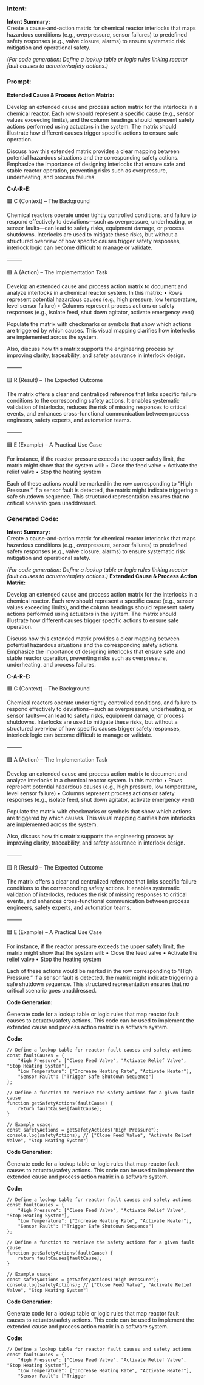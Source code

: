 ### Intent:
**Intent Summary:**  
Create a cause-and-action matrix for chemical reactor interlocks that maps hazardous conditions (e.g., overpressure, sensor failures) to predefined safety responses (e.g., valve closure, alarms) to ensure systematic risk mitigation and operational safety.  

*(For code generation: Define a lookup table or logic rules linking reactor fault causes to actuator/safety actions.)*

### Prompt:
**Extended Cause & Process Action Matrix:**

Develop an extended cause and process action matrix for the interlocks in a chemical reactor. Each row should represent a specific cause (e.g., sensor values exceeding limits), and the column headings should represent safety actions performed using actuators in the system. The matrix should illustrate how different causes trigger specific actions to ensure safe operation.

Discuss how this extended matrix provides a clear mapping between potential hazardous situations and the corresponding safety actions. Emphasize the importance of designing interlocks that ensure safe and stable reactor operation, preventing risks such as overpressure, underheating, and process failures.

**C-A-R-E:**

🟥 C (Context) – The Background

Chemical reactors operate under tightly controlled conditions, and failure to respond effectively to deviations—such as overpressure, underheating, or sensor faults—can lead to safety risks, equipment damage, or process shutdowns. Interlocks are used to mitigate these risks, but without a structured overview of how specific causes trigger safety responses, interlock logic can become difficult to manage or validate.

⸻

🟩 A (Action) – The Implementation Task

Develop an extended cause and process action matrix to document and analyze interlocks in a chemical reactor system. In this matrix:
	•	Rows represent potential hazardous causes (e.g., high pressure, low temperature, level sensor failure)
	•	Columns represent process actions or safety responses (e.g., isolate feed, shut down agitator, activate emergency vent)

Populate the matrix with checkmarks or symbols that show which actions are triggered by which causes. This visual mapping clarifies how interlocks are implemented across the system.

Also, discuss how this matrix supports the engineering process by improving clarity, traceability, and safety assurance in interlock design.

⸻

🟨 R (Result) – The Expected Outcome

The matrix offers a clear and centralized reference that links specific failure conditions to the corresponding safety actions. It enables systematic validation of interlocks, reduces the risk of missing responses to critical events, and enhances cross-functional communication between process engineers, safety experts, and automation teams.

⸻

🟦 E (Example) – A Practical Use Case

For instance, if the reactor pressure exceeds the upper safety limit, the matrix might show that the system will:
	•	Close the feed valve
	•	Activate the relief valve
	•	Stop the heating system

Each of these actions would be marked in the row corresponding to “High Pressure.” If a sensor fault is detected, the matrix might indicate triggering a safe shutdown sequence. This structured representation ensures that no critical scenario goes unaddressed.

### Generated Code:
**Intent Summary:**  
Create a cause-and-action matrix for chemical reactor interlocks that maps hazardous conditions (e.g., overpressure, sensor failures) to predefined safety responses (e.g., valve closure, alarms) to ensure systematic risk mitigation and operational safety.  

*(For code generation: Define a lookup table or logic rules linking reactor fault causes to actuator/safety actions.)*
**Extended Cause & Process Action Matrix:**

Develop an extended cause and process action matrix for the interlocks in a chemical reactor. Each row should represent a specific cause (e.g., sensor values exceeding limits), and the column headings should represent safety actions performed using actuators in the system. The matrix should illustrate how different causes trigger specific actions to ensure safe operation.

Discuss how this extended matrix provides a clear mapping between potential hazardous situations and the corresponding safety actions. Emphasize the importance of designing interlocks that ensure safe and stable reactor operation, preventing risks such as overpressure, underheating, and process failures.

**C-A-R-E:**

🟥 C (Context) – The Background

Chemical reactors operate under tightly controlled conditions, and failure to respond effectively to deviations—such as overpressure, underheating, or sensor faults—can lead to safety risks, equipment damage, or process shutdowns. Interlocks are used to mitigate these risks, but without a structured overview of how specific causes trigger safety responses, interlock logic can become difficult to manage or validate.

⸻

🟩 A (Action) – The Implementation Task

Develop an extended cause and process action matrix to document and analyze interlocks in a chemical reactor system. In this matrix:
	•	Rows represent potential hazardous causes (e.g., high pressure, low temperature, level sensor failure)
	•	Columns represent process actions or safety responses (e.g., isolate feed, shut down agitator, activate emergency vent)

Populate the matrix with checkmarks or symbols that show which actions are triggered by which causes. This visual mapping clarifies how interlocks are implemented across the system.

Also, discuss how this matrix supports the engineering process by improving clarity, traceability, and safety assurance in interlock design.

⸻

🟨 R (Result) – The Expected Outcome

The matrix offers a clear and centralized reference that links specific failure conditions to the corresponding safety actions. It enables systematic validation of interlocks, reduces the risk of missing responses to critical events, and enhances cross-functional communication between process engineers, safety experts, and automation teams.

⸻

🟦 E (Example) – A Practical Use Case

For instance, if the reactor pressure exceeds the upper safety limit, the matrix might show that the system will:
	•	Close the feed valve
	•	Activate the relief valve
	•	Stop the heating system

Each of these actions would be marked in the row corresponding to “High Pressure.” If a sensor fault is detected, the matrix might indicate triggering a safe shutdown sequence. This structured representation ensures that no critical scenario goes unaddressed.

**Code Generation:**

Generate code for a lookup table or logic rules that map reactor fault causes to actuator/safety actions. This code can be used to implement the extended cause and process action matrix in a software system.

**Code:**

```
// Define a lookup table for reactor fault causes and safety actions
const faultCauses = {
	"High Pressure": ["Close Feed Valve", "Activate Relief Valve", "Stop Heating System"],
	"Low Temperature": ["Increase Heating Rate", "Activate Heater"],
	"Sensor Fault": ["Trigger Safe Shutdown Sequence"]
};

// Define a function to retrieve the safety actions for a given fault cause
function getSafetyActions(faultCause) {
	return faultCauses[faultCause];
}

// Example usage:
const safetyActions = getSafetyActions("High Pressure");
console.log(safetyActions); // ["Close Feed Valve", "Activate Relief Valve", "Stop Heating System"]
```

**Code Generation:**

Generate code for a lookup table or logic rules that map reactor fault causes to actuator/safety actions. This code can be used to implement the extended cause and process action matrix in a software system.

**Code:**

```
// Define a lookup table for reactor fault causes and safety actions
const faultCauses = {
	"High Pressure": ["Close Feed Valve", "Activate Relief Valve", "Stop Heating System"],
	"Low Temperature": ["Increase Heating Rate", "Activate Heater"],
	"Sensor Fault": ["Trigger Safe Shutdown Sequence"]
};

// Define a function to retrieve the safety actions for a given fault cause
function getSafetyActions(faultCause) {
	return faultCauses[faultCause];
}

// Example usage:
const safetyActions = getSafetyActions("High Pressure");
console.log(safetyActions); // ["Close Feed Valve", "Activate Relief Valve", "Stop Heating System"]
```

**Code Generation:**

Generate code for a lookup table or logic rules that map reactor fault causes to actuator/safety actions. This code can be used to implement the extended cause and process action matrix in a software system.

**Code:**

```
// Define a lookup table for reactor fault causes and safety actions
const faultCauses = {
	"High Pressure": ["Close Feed Valve", "Activate Relief Valve", "Stop Heating System"],
	"Low Temperature": ["Increase Heating Rate", "Activate Heater"],
	"Sensor Fault": ["Trigger
